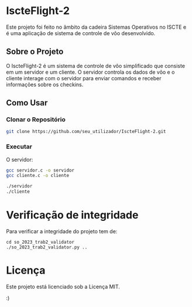 # IscteFlight-2

Este projeto foi feito no âmbito da cadeira Sistemas Operativos no ISCTE e é uma aplicação de sistema de controle de vôo desenvolvido.

## Sobre o Projeto

O IscteFlight-2 é um sistema de controle de vôo simplificado que consiste em um servidor e um cliente. O servidor controla os dados de vôo e o cliente interage com o servidor para enviar comandos e receber informações sobre os checkins.

## Como Usar

### Clonar o Repositório

```bash
git clone https://github.com/seu_utilizador/IscteFlight-2.git
```

### Executar

O servidor:

```bash
gcc servidor.c -o servidor
gcc cliente.c -o cliente
```

```bash
./servidor
./cliente
```

# Verificação de integridade

Para verificar a integridade do projeto tem de:

```
cd so_2023_trab2_validator
./so_2023_trab2_validator.py ..
```

# Licença
Este projeto está licenciado sob a Licença MIT.

:)
